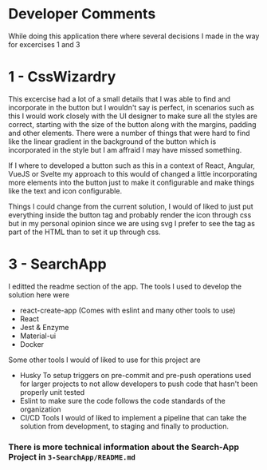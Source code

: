 # Developer Comments

While doing this application there where several decisions I made in the way for excercises 1 and 3

# 1 - CssWizardry

This excercise had a lot of a small details that I was able to find and incorporate in the button but I wouldn't say is perfect, in scenarios such as this I would work closely with the UI designer to make sure all the styles are correct, starting with the size of the button along with the margins, padding and other elements.
There were a number of things that were hard to find like the linear gradient in the background of the button which is incorporated in the style but I am affraid I may have missed something.

If I where to developed a button such as this in a context of React, Angular, VueJS or Svelte my approach to this would of changed a little incorporating more elements into the button just to make it configurable and make things like the text and icon configurable. 

Things I could change from the current solution, I would of liked to just put everything inside the button tag and probably render the icon through css but in my personal opinion since we are using svg I prefer to see the tag as part of the HTML than to set it up through css.

# 3 - SearchApp

I editted the readme section of the app. The tools I used to develop the solution here were
- react-create-app (Comes with eslint and many other tools to use)
- React
- Jest & Enzyme
- Material-ui
- Docker

Some other tools I would of liked to use for this project are

- Husky To setup triggers on pre-commit and pre-push operations used for larger projects to not allow developers to push code that hasn't been properly unit tested 
- Eslint to make sure the code follows the code standards of the organization
- CI/CD Tools I would of liked to implement a pipeline that can take the solution from development, to staging and finally to production.

### There is more technical information about the Search-App Project in `3-SearchApp/README.md`
